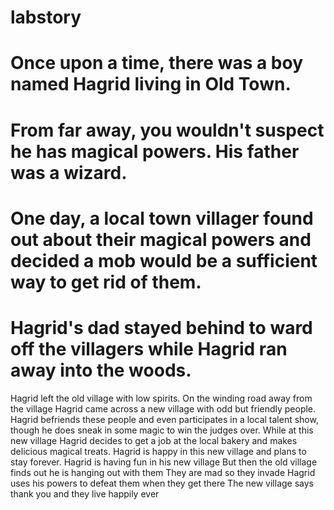 # labstory
# Once upon a time, there was a boy named Hagrid living in Old Town. 
# From far away, you wouldn't suspect he has magical powers. His father was a wizard.
# One day, a local town villager found out about their magical powers and decided a mob would be a sufficient way to get rid of them.
# Hagrid's dad stayed behind to ward off the villagers while Hagrid ran away into the woods.
Hagrid left the old village with low spirits. 
On the winding road away from the village Hagrid came across a new village with odd but friendly people. 
Hagrid befriends these people and even participates in a local talent show, though he does sneak in some magic to win the judges over. 
While at this new village Hagrid decides to get a job at the local bakery and makes delicious magical treats. 
Hagrid is happy in this new village and plans to stay forever. 
Hagrid is having fun in his new village
But then the old village finds out he is hanging out with them
They are mad so they invade 
Hagrid uses his powers to defeat them when they get there
The new village says thank you and they live happily ever 
